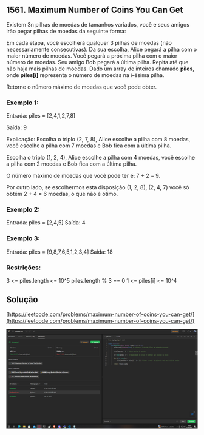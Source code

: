 ## 1561. Maximum Number of Coins You Can Get

Existem 3n pilhas de moedas de tamanhos variados, você e seus amigos irão pegar pilhas de moedas da seguinte forma:

Em cada etapa, você escolherá qualquer 3 pilhas de moedas (não necessariamente consecutivas).
Da sua escolha, Alice pegará a pilha com o maior número de moedas.
Você pegará a próxima pilha com o maior número de moedas.
Seu amigo Bob pegará a última pilha.
Repita até que não haja mais pilhas de moedas.
Dado um array de inteiros chamado **piles**, onde **piles[i]** representa o número de moedas na i-ésima pilha.

Retorne o número máximo de moedas que você pode obter.

### Exemplo 1:

Entrada: piles = [2,4,1,2,7,8]

Saída: 9

Explicação: Escolha o triplo (2, 7, 8), Alice escolhe a pilha com 8 moedas, você escolhe a pilha com 7 moedas e Bob fica com a última pilha.

Escolha o triplo (1, 2, 4), Alice escolhe a pilha com 4 moedas, você escolhe a pilha com 2 moedas e Bob fica com a última pilha.

O número máximo de moedas que você pode ter é: 7 + 2 = 9.

Por outro lado, se escolhermos esta disposição (1, 2, 8), (2, 4, 7) você só obtém 2 + 4 = 6 moedas, o que não é ótimo.

### Exemplo 2:

Entrada: piles = [2,4,5]
Saída: 4

### Exemplo 3:

Entrada: piles = [9,8,7,6,5,1,2,3,4]
Saída: 18

### Restrições:

3 <= piles.length <= 10^5
piles.length % 3 == 0
1 <= piles[i] <= 10^4


## Solução
[https://leetcode.com/problems/maximum-number-of-coins-you-can-get/](https://leetcode.com/problems/maximum-number-of-coins-you-can-get/)

![solucao_Klyssmann](../assets/1561.PNG)